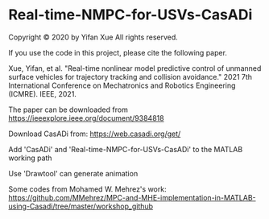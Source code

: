 # Real-time-NMPC-for-USVs-CasADi

Copyright © 2020 by Yifan Xue
All rights reserved.

If you use the code in this project, please cite the following paper.

Xue, Yifan, et al. "Real-time nonlinear model predictive control of unmanned surface vehicles for trajectory tracking and collision avoidance." 2021 7th International Conference on Mechatronics and Robotics Engineering (ICMRE). IEEE, 2021.

The paper can be downloaded from https://ieeexplore.ieee.org/document/9384818

Download CasADi from: https://web.casadi.org/get/ 

Add 'CasADi' and 'Real-time-NMPC-for-USVs-CasADi' to the MATLAB working path

Use 'Drawtool' can  generate animation

Some codes from Mohamed W. Mehrez's work: https://github.com/MMehrez/MPC-and-MHE-implementation-in-MATLAB-using-Casadi/tree/master/workshop_github
